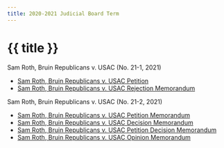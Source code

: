 ```yaml
---
title: 2020-2021 Judicial Board Term
---
```


# {{ title }}

Sam Roth, Bruin Republicans v. USAC (No. 21-1, 2021)

- [Sam Roth, Bruin Republicans v. USAC Petition](/docs/cases/Sam%20Roth,%20Bruin%20Republicans%20v.%20USAC%20Petition.pdf)
- [Sam Roth, Bruin Republicans v. USAC Rejection Memorandum](/docs/cases/Sam%20Roth,%20Bruin%20Republicans%20v.%20USAC%20Rejection%20Memorandum.pdf)

Sam Roth, Bruin Republicans v. USAC (No. 21-2, 2021)

- [Sam Roth, Bruin Republicans v. USAC Petition Memorandum](/docs/cases/(21-2)%20Sam%20Roth,%20Bruin%20Republicans%20v.%20USAC%20Petition.pdf)
- [Sam Roth, Bruin Republicans v. USAC Decision Memorandum](/docs/cases/(21-2)%20Sam%20Roth,%20Bruin%20Republicans%20v.%20USAC%20Decision%20Memo.pdf)
- [Sam Roth, Bruin Republicans v. USAC Petition Decision Memorandum](/docs/cases/(21-2)%20Sam%20Roth,%20Bruin%20Republicans%20v.%20USAC%20Petition%20Decision%20Memo.pdf)
- [Sam Roth, Bruin Republicans v. USAC Opinion Memorandum](/docs/cases/(21-2)%20Sam%20Roth,%20Bruin%20Republicans%20v.%20USAC%20Opinion.pdf)
